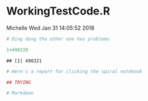 WorkingTestCode.R
================
Michelle
Wed Jan 31 14:05:52 2018

``` r
# Ding dong the other one has problems

1+498320
```

    ## [1] 498321

``` r
# Here's a report for clicking the spiral notebook 

## TRYING 

# Markdown
```
